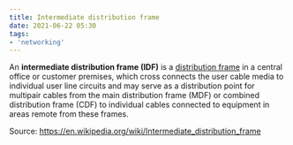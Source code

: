 ```yaml
---
title: Intermediate distribution frame
date: 2021-06-22 05:30
tags:
- 'networking'
---
```


An **intermediate distribution frame (IDF)** is a [distribution frame](2021-06-22--05-34-48Z--distribution_frame.md) in a central
office or customer premises, which cross connects the user cable media to
individual user line circuits and may serve as a distribution point for
multipair cables from the main distribution frame (MDF) or combined distribution
frame (CDF) to individual cables connected to equipment in areas remote from
these frames. 

Source: https://en.wikipedia.org/wiki/Intermediate_distribution_frame

